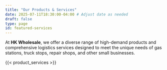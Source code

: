 ```yaml
---
title: "Our Products & Services"
date: 2025-07-11T18:30:00-04:00 # Adjust date as needed
draft: false
type: page
id: featured-services
---
```


At **HK Wholesale**, we offer a diverse range of high-demand products and comprehensive logistics services designed to meet the unique needs of gas stations, truck stops, repair shops, and other small businesses.

{{< product_services >}}